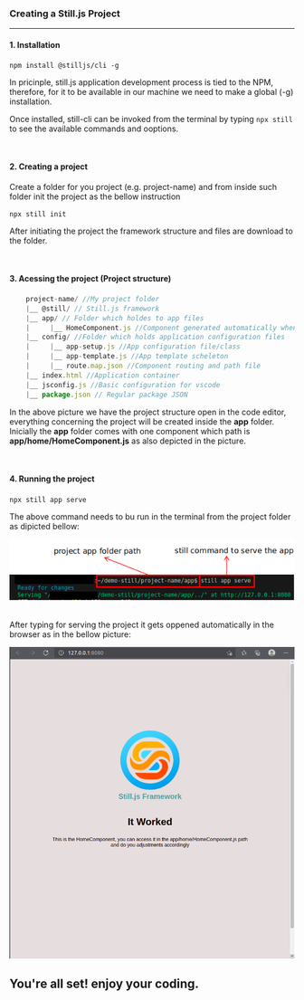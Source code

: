 

###  Creating a Still.js Project
<hr/>



#### 1. Installation

```
npm install @stilljs/cli -g
```

In pricinple, still.js application development process is tied to the NPM, therefore, for it to be available in our machine we need to make a global (-g) installation.

Once installed, still-cli can be invoked from the terminal by typing `npx still` to see the available commands and ooptions.

<br>

#### 2. Creating a project
Create a folder for you project (e.g. project-name) and from inside such folder init the project as the bellow instruction
```
npx still init
```

After initiating the project the framework structure and files are download to the folder.


<br>

#### 3. Acessing the project (Project structure)

```js
    project-name/ //My project folder
    |__ @still/ // Still.js framework
    |__ app/ // Folder which holdes to app files
    |     |__ HomeComponent.js //Component generated automatically when creating project
    |__ config/ //Folder which holds application configuration files
    |     |__ app-setup.js //App configuration file/class
    |     |__ app-template.js //App template scheleton
    |     |__ route.map.json //Component routing and path file
    |__ index.html //Application container
    |__ jsconfig.js //Basic configuration for vscode
    |__ package.json // Regular package JSON

```

In the above picture we have the project structure open in the code editor, everything concerning the project will be created inside the <a><b>app</b></a> folder. Inicially the <a><b>app</b></a> folder comes with one component which path is <a><b>app/home/HomeComponent.js</b></a> as also depicted in the picture.


<br>

#### 4. Running the project

`npx still app serve`

The above command needs to bu run in the terminal from the project folder as dipicted bellow:

![Project Structure](assets/img/running-project-doc.png)

<br/>
After typing for serving the project it gets oppened automatically in the browser as in the bellow picture:

![Project Structure](assets/img/project-open-in-browser-doc.png)

<h2>You're all set! enjoy your coding.</h2>
<br/>
